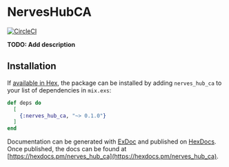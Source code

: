 # NervesHubCA

[![CircleCI](https://circleci.com/gh/nerves-hub/nerves_hub_ca.svg?style=svg)](https://circleci.com/gh/nerves-hub/nerves_hub_ca)

**TODO: Add description**

## Installation

If [available in Hex](https://hex.pm/docs/publish), the package can be installed
by adding `nerves_hub_ca` to your list of dependencies in `mix.exs`:

```elixir
def deps do
  [
    {:nerves_hub_ca, "~> 0.1.0"}
  ]
end
```

Documentation can be generated with [ExDoc](https://github.com/elixir-lang/ex_doc)
and published on [HexDocs](https://hexdocs.pm). Once published, the docs can
be found at [https://hexdocs.pm/nerves_hub_ca](https://hexdocs.pm/nerves_hub_ca).

